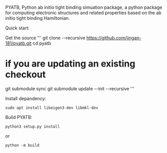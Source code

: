 PYATB, Python ab initio tight binding simuation package, a python package for computing electronic structures and related properties based on the ab initio tight binding Hamiltonian.

Quick start:

Get the source
'''
git clone --recursive https://github.com/jingan-181/pyatb.git
cd pyatb
# if you are updating an existing checkout
git submodule sync
git submodule update --init --recursive
'''

Install depandency:
```
sudo apt install libeigen3-dev libmkl-dev
```
Build PYATB:
```
python3 setup.py install
```
or
```
python -m build
```
